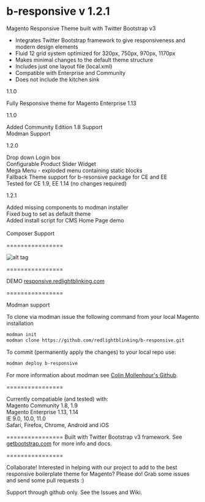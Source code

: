 b-responsive v 1.2.1
================

Magento Responsive Theme built with Twitter Bootstrap v3

<ul>
<li>Integrates Twitter Bootstrap framework to give responsiveness and modern design elements</li>
<li>Fluid 12 grid system optimized for 320px, 750px, 970px, 1170px</li>
<li>Makes minimal changes to the default theme structure</li>
<li>Includes just one layout file (local.xml)</li>
<li>Compatible with Enterprise and Community</li>
<li>Does not include the kitchen sink</li>
</ul>
<p>1.1.0<p/>
Fully Responsive theme for Magento Enterprise 1.13
<p>1.1.0</p>
Added Community Edition 1.8 Support<br/>
Modman Support
<p>1.2.0</p>
Drop down Login box<br/>
Configurable Product Slider Widget<br/>
Mega Menu - exploded menu containing static blocks<br/>
Fallback Theme support for b-resonsive package for CE and EE<br/>
Tested for CE 1.9, EE 1.14 (no changes required)
<p>1.2.1</p>
Added missing components to modman installer<br/>
Fixed bug to set as default theme<br/>
Added install script for CMS Home Page demo<br/>
<br/>
Composer Support

================

![alt tag](http://www.redlightblinking.com/wp-content/uploads/2014/10/b-responsive-showcase.png)

================

DEMO
<a href="http://responsive.redlightblinking.com/" target="_blank">responsive.redlightblinking.com</a>

================

Modman support

To clone via modman issue the following command from your local Magento installation

```bash
modman init
modman clone https://github.com/redlightblinking/b-responsive.git
```

To commit (permanently apply the changes) to your local repo use:

```bash
modman deploy b-responsive
```

For more information about modman see [Colin Mollenhour's Github](https://github.com/colinmollenhour/modman).

================


Currently compatiable (and tested) with:<br/>
Magento Community 1.8, 1.9<br/>
Magento Enterprise 1.13, 1.14<br/>
IE 9.0, 10.0, 11.0<br/>
Safari, Firefox, Chrome, Android and iOS<br/>

================
Built with Twitter Bootstrap v3 framework. See <a href="http://getbootstrap.com" target="_blank">getbootstrap.com</a> for more info and docs.

================

Collaborate! Interested in helping with our project to add to the best responsive boilerplate theme for Magento?
Please do! Grab some issues and send some pull requests :)

Support through github only. See the Issues and Wiki.
